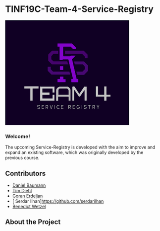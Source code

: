 # TINF19C-Team-4-Service-Registry

![Logo](Assets/Pictures/Logo.png)

### Welcome!

The upcoming Service-Registry is developed with the aim to improve and expand an existing software, which was originally developed by the previous course. 

## Contributors
- [Daniel Baumann](https://github.com/DanielErich)
- [Tim Diehl](https://github.com/timthom5)
- [Goran Erdeljan](https://github.com/GoranErdeljan)
- [    Serdar Ilhan]https://github.com/serdarilhan
- [Benedict Wetzel](https://github.com/wetzelbe)

## About the Project
